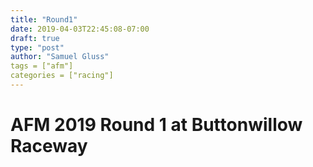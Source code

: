 ```yaml
---
title: "Round1"
date: 2019-04-03T22:45:08-07:00
draft: true
type: "post"
author: "Samuel Gluss"
tags = ["afm"]
categories = ["racing"]
---
```


# **AFM 2019 Round 1 at Buttonwillow Raceway**
